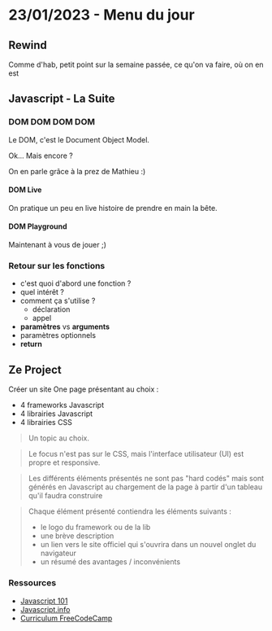 # 23/01/2023 - Menu du jour

## Rewind

Comme d'hab, petit point sur la semaine passée, ce qu'on va faire, où on en est

## Javascript - La Suite

### DOM DOM DOM DOM

Le DOM, c'est le Document Object Model.

Ok... Mais encore ?

On en parle grâce à la prez de Mathieu :)

#### DOM Live

On pratique un peu en live histoire de prendre en main la bête.

#### DOM Playground

Maintenant à vous de jouer ;)

### Retour sur les fonctions

- c'est quoi d'abord une fonction ?
- quel intérêt ?
- comment ça s'utilise ?
  - déclaration
  - appel
- **paramètres** vs **arguments**
- paramètres optionnels
- **return**

## Ze Project

Créer un site One page présentant au choix :

- 4 frameworks Javascript
- 4 librairies Javascript
- 4 librairies CSS

> Un topic au choix.

> Le focus n'est pas sur le CSS, mais l'interface utilisateur (UI) est propre et responsive.

> Les différents éléments présentés ne sont pas "hard codés" mais sont générés en Javascript au chargement de la page à partir d'un tableau qu'il faudra construire

> Chaque élément présenté contiendra les éléments suivants :
>
> - le logo du framework ou de la lib
> - une brève description
> - un lien vers le site officiel qui s'ouvrira dans un nouvel onglet du navigateur
> - un résumé des avantages / inconvénients

### Ressources

- [Javascript 101](https://capable-profiterole-4848e2.netlify.app/)
- [Javascript.info](https://javascript.info/)
- [Curriculum FreeCodeCamp](https://www.freecodecamp.org/learn/javascript-algorithms-and-data-structures/#basic-javascript)
